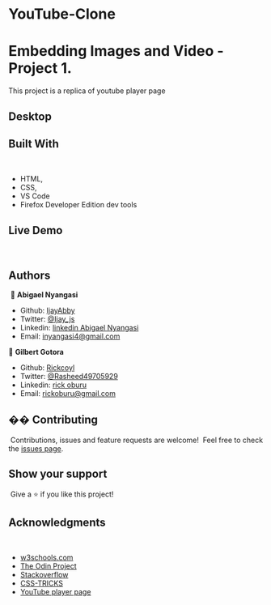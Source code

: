 # YouTube-Clone
# Embedding Images and Video - Project 1.

This project is a replica of youtube player page
​
## Desktop

## Built With
​
- HTML,
- CSS,
- VS Code
- Firefox Developer Edition dev tools
​
## Live Demo


​
## Authors
​
👤 **Abigael Nyangasi**
​
- Github: [IjayAbby](https://github.com/IjayAbby)
- Twitter: [@Ijay_js](https://twitter.com/Ijay_js)
- Linkedin: [linkedin Abigael Nyangasi](https://www.linkedin.com/in/ijayabby4/)
- Email:  inyangasi4@gmail.com


👤 **Gilbert Gotora**
​
- Github: [Rickcoyl](https://github.com/8Bts)
- Twitter: [@Rasheed49705929](https://twitter.com/Rasheed49705929)
- Linkedin: [rick oburu](https://www.linkedin.com/in/rick-oburu-8627591a4//)
- Email: rickoburu@gmail.com
​
## �� Contributing
​
Contributions, issues and feature requests are welcome!
​
Feel free to check the <a href="https://github.com/RICKCOYL/embeded-images-and-videos/issues"> issues page</a>.
​
## Show your support
​
Give a ⭐️ if you like this project!
​
## Acknowledgments
​
- <a href="https://www.w3schools.com/" target="_blank">w3schools.com</a> 
- <a href="https://www.theodinproject.com/" target="_blank">The Odin Project</a>
- <a href="https://www.stackoverflow.com/" target="_blank">Stackoverflow</a>
- <a href="https://css-tricks.com/" target="_blank">CSS-TRICKS</a>
- <a href="https://youtube.com/" target="_blank">YouTube player page</a>
